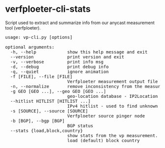 # verfploeter-cli-stats
Script used to extract and summarize info from our anycast measurement tool (verfploeter).
<pre>
usage: vp-cli.py [options]

optional arguments:
  -h, --help            show this help message and exit
  --version             print version and exit
  -v, --verbose         print info msg
  -d, --debug           print debug info
  -q, --quiet           ignore animation
  -f [FILE], --file [FILE]
                        Verfploeter measurement output file
  -n, --normalize       remove inconsistency from the measurement dataset
  -g GEO [GEO ...], --geo GEO [GEO ...]
                        geo-location database - IP2Location (BIN)
  --hitlist HITLIST [HITLIST ...]
                        IPv4 hitlist - used to find unknown stats
  -s [SOURCE], --source [SOURCE]
                        Verfploeter source pinger node
  -b [BGP], --bgp [BGP]
                        BGP status
  --stats {load,block,country}
                        show stats from the vp measurement. Potential options:
                        load (default) block country
                        </pre>
